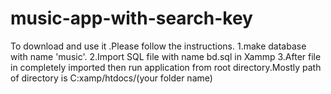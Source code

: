 # music-app-with-search-key
To download and use it .Please follow the instructions.
1.make database  with name 'music'.
2.Import SQL file with name bd.sql in Xammp
3.After file in completely imported then run application from root directory.Mostly path of directory is C:xamp/htdocs/(your folder name)
